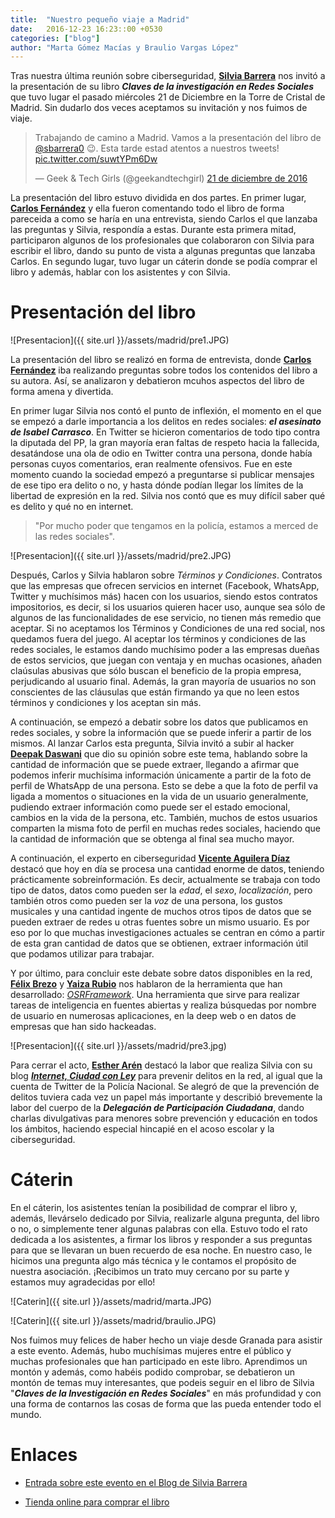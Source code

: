 ```yaml
---
title:  "Nuestro pequeño viaje a Madrid"
date:   2016-12-23 16:23::00 +0530
categories: ["blog"]
author: "Marta Gómez Macías y Braulio Vargas López"
---
```


Tras nuestra última reunión sobre ciberseguridad, [__Silvia Barrera__](https://twitter.com/sbarrera0) nos invitó a la presentación de su libro ___Claves de la investigación en Redes Sociales___ que tuvo lugar el pasado miércoles 21 de Diciembre en la Torre de Cristal de Madrid. Sin dudarlo dos veces aceptamos su invitación y nos fuimos de viaje.

<blockquote class="twitter-tweet" data-lang="es"><p lang="es" dir="ltr">Trabajando de camino a Madrid. Vamos a la presentación del libro de <a href="https://twitter.com/sbarrera0">@sbarrera0</a> 😉. Esta tarde estad atentos a nuestros tweets! <a href="https://t.co/suwtYPm6Dw">pic.twitter.com/suwtYPm6Dw</a></p>&mdash; Geek &amp; Tech Girls (@geekandtechgirl) <a href="https://twitter.com/geekandtechgirl/status/811505676849729536">21 de diciembre de 2016</a></blockquote>
<script async src="//platform.twitter.com/widgets.js" charset="utf-8"></script>

La presentación del libro estuvo dividida en dos partes. En primer lugar, [__Carlos Fernández__](https://twitter.com/carfergue) y ella fueron comentando todo el libro de forma pareceida a como se haría en una entrevista, siendo Carlos el que lanzaba las preguntas y Silvia, respondía a estas. Durante esta primera mitad, participaron algunos de los profesionales que colaboraron con Silvia para escribir el libro, dando su punto de vista a algunas preguntas que lanzaba Carlos. En segundo lugar, tuvo lugar un cáterin donde se podía comprar el libro y además, hablar con los asistentes y con Silvia.

# Presentación del libro

![Presentacion]({{ site.url }}/assets/madrid/pre1.JPG)

La presentación del libro se realizó en forma de entrevista, donde [__Carlos Fernández__](https://twitter.com/carfergue) iba realizando preguntas sobre todos los contenidos del libro a su autora. Así, se analizaron y debatieron mcuhos aspectos del libro de forma amena y divertida. 

En primer lugar Silvia nos contó el punto de inflexión, el momento en el que se empezó a darle importancia a los delitos en redes sociales: ***el asesinato de Isabel Carrasco***. En Twitter se hicieron comentarios de todo tipo contra la diputada del PP, la gran mayoría eran faltas de respeto hacia la fallecida, desatándose una ola de odio en Twitter contra una persona, donde había personas cuyos comentarios, eran realmente ofensivos. Fue en este momento cuando la sociedad empezó a preguntarse si publicar mensajes de ese tipo era delito o no, y hasta dónde podían llegar los límites de la libertad de expresión en la red. Silvia nos contó que es muy difícil saber qué es delito y qué no en internet.

> "Por mucho poder que tengamos en la policía, estamos a merced de las redes sociales".

![Presentacion]({{ site.url }}/assets/madrid/pre2.JPG)

Después, Carlos y Silvia hablaron sobre _Términos y Condiciones_. Contratos que las empresas que ofrecen servicios en internet (Facebook, WhatsApp, Twitter y muchísimos más) hacen con los usuarios, siendo estos contratos impositorios, es decir, si los usuarios quieren hacer uso, aunque sea sólo de algunos de las funcionalidades de ese servicio, no tienen más remedio que aceptar. Si no aceptamos los Términos y Condiciones de una red social, nos quedamos fuera del juego. Al aceptar los términos y condiciones de las redes sociales, le estamos dando muchísimo poder a las empresas dueñas de estos servicios, que juegan con ventaja y en muchas ocasiones, añaden claúsulas abusivas que sólo buscan el beneficio de la propia empresa, perjudicando al usuario final. Además, la gran mayoría de usuarios no son conscientes de las cláusulas que están firmando ya que no leen estos términos y condiciones y los aceptan sin más.

A continuación, se empezó a debatir sobre los datos que publicamos en redes sociales, y sobre la información que se puede inferir a partir de los mismos. Al lanzar Carlos esta pregunta, Silvia invitó a subir al hacker [__Deepak Daswani__](https://twitter.com/dipudaswani) que dio su opinión sobre este tema, hablando sobre la cantidad de información que se puede extraer, llegando a afirmar que podemos inferir muchísima información únicamente a partir de la foto de perfil de WhatsApp de una persona. Esto se debe a que la foto de perfil va ligada a momentos o situaciones en la vida de un usuario generalmente, pudiendo extraer información como puede ser el estado emocional, cambios en la vida de la persona, etc. También, muchos de estos usuarios comparten la misma foto de perfil en muchas redes sociales, haciendo que la cantidad de información que se obtenga al final sea mucho mayor. 

A continuación, el experto en ciberseguridad [__Vicente Aguilera Díaz__](https://twitter.com/VAguileraDiaz) destacó que hoy en día se procesa una cantidad enorme de datos, teniendo prácticamente sobreinformación. Es decir, actualmente se trabaja con todo tipo de datos, datos como pueden ser la *edad*, el *sexo*, *localización*, pero también otros como pueden ser la *voz* de una persona, los gustos musicales y una cantidad ingente de muchos otros tipos de datos que se pueden extraer de redes u otras fuentes sobre un mismo usuario. Es por eso por lo que muchas investigaciones actuales se centran en cómo a partir de esta gran cantidad de datos que se obtienen, extraer información útil que podamos utilizar para trabajar.

Y por último, para concluir este debate sobre datos disponibles en la red, [__Félix Brezo__](https://twitter.com/febrezo) y [__Yaiza Rubio__](https://twitter.com/yrubiosec) nos hablaron de la herramienta que han desarrollado: [_OSRFramework_](https://github.com/i3visio/osrframework). Una herramienta que sirve para realizar tareas de inteligencia en fuentes abiertas y realiza búsquedas por nombre de usuario en numerosas aplicaciones, en la deep web o en datos de empresas que han sido hackeadas.

![Presentacion]({{ site.url }}/assets/madrid/pre3.jpg)

Para cerrar el acto, [__Esther Arén__](https://twitter.com/chicageo68) destacó la labor que realiza Silvia con su blog [___Internet, Ciudad con Ley___](http://www.tecnoxplora.com/internet/ciudad-con-ley/) para prevenir delitos en la red, al igual que la cuenta de Twitter de la Policía Nacional. Se alegró de que la prevención de delitos tuviera cada vez un papel más importante y describió brevemente la labor del cuerpo de la ***Delegación de Participación Ciudadana***, dando charlas divulgativas para menores sobre prevención y educación en todos los ámbitos, haciendo especial hincapié en el acoso escolar y la ciberseguridad.

# Cáterin 

En el cáterin, los asistentes tenían la posibilidad de comprar el libro y, además, llevárselo dedicado por Silvia, realizarle alguna pregunta, del libro o no, o simplemente tener algunas palabras con ella. Estuvo todo el rato dedicada a los asistentes, a firmar los libros y responder a sus preguntas para que se llevaran un buen recuerdo de esa noche. En nuestro caso, le hicimos una pregunta algo más técnica y le contamos el propósito de nuestra asociación. ¡Recibimos un trato muy cercano por su parte y estamos muy agradecidas por ello!

![Caterin]({{ site.url }}/assets/madrid/marta.JPG)

![Caterin]({{ site.url }}/assets/madrid/braulio.JPG)

Nos fuimos muy felices de haber hecho un viaje desde Granada para asistir a este evento. Además, hubo muchísimas mujeres entre el público y muchas profesionales que han participado en este libro. Aprendimos un montón y además, como habéis podido comprobar, se debatieron un montón de temas muy interesantes, que podeis seguir en el libro de Silvia "***Claves de la Investigación en Redes Sociales***" en más profundidad y con una forma de contarnos las cosas de forma que las pueda entender todo el mundo.

# Enlaces

* [Entrada sobre este evento en el Blog de Silvia Barrera](http://www.tecnoxplora.com/internet/ciudad-con-ley/silvia-barrera-redes-sociales-estan-encima-jueces-que-deja-desprotegidas-victimas_20161222585bacbf0cf211d2a9f08965.html)

* [Tienda online para comprar el libro](https://sbarrera.es/tienda/libros/claves/)

